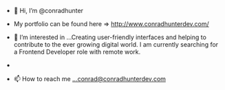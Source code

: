 - 👋 Hi, I’m @conradhunter

- My portfolio can be found here => http://www.conradhunterdev.com/

- 👀 I’m interested in ...Creating user-friendly interfaces and helping to contribute to the ever growing digital world. I am currently searching for a Frontend Developer role with remote work. 
- 
- 📫 How to reach me ...conrad@conradhunterdev.com


